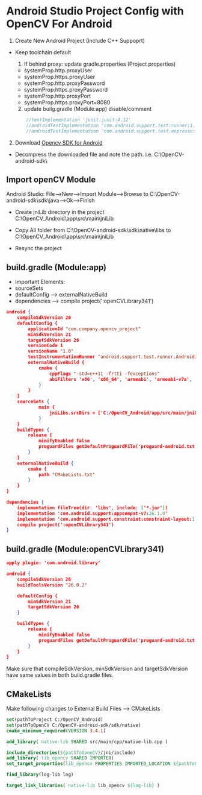# Android Studio Project Config with OpenCV For Android

1. Create New Android Project (Include C++ Suppoprt) 
   
-  Keep toolchain default
   1. If behind proxy: update gradle.properties (Project properties)
   - systemProp.http.proxyUser
   - systemProp.https.proxyUser
   - systemProp.http.proxyPassword
   - systemProp.https.proxyPassword
   - systemProp.http.proxyPort
   - systemProp.https.proxyPort=8080
   
   2. update builg.gradle (Module:app)
   disable/comment 
    ```gradle
        //testImplementation 'junit:junit:4.12'
        //androidTestImplementation 'com.android.support.test:runner:1.0.1'
        //androidTestImplementation 'com.android.support.test.espresso:espresso-core:3.0.1'
    ```
2. Download [Opencv SDK for Android](https://sourceforge.net/projects/opencvlibrary/files/opencv-android/)

- Decompress the downloaded file and note the path. i.e. C:\\OpenCV-android-sdk\



## Import openCV Module
Android Studio: File-->New-->Import Module-->Browse to C:\\OpenCV-android-sdk\sdk\java-->Ok-->Finish

- Create jniLib directory in the project C:\\OpenCV_Android\app\src\main\jniLib

- Copy All folder from C:\\OpenCV-android-sdk\sdk\native\libs to C:\\OpenCV_Android\app\src\main\jniLib

- Resync the project

## build.gradle (Module:app)
- Important Elements: 
 - sourceSets
 - defaultConfig --> externalNativeBuild
 - dependencies --> compile project(':openCVLibrary341')  
```json
android {
    compileSdkVersion 26
    defaultConfig {
        applicationId "com.company.opencv_project"
        minSdkVersion 21
        targetSdkVersion 26
        versionCode 1
        versionName "1.0"
        testInstrumentationRunner "android.support.test.runner.AndroidJUnitRunner"
        externalNativeBuild {
            cmake {
                cppFlags "-std=c++11 -frtti -fexceptions" 
                abiFilters 'x86', 'x86_64', 'armeabi', 'armeabi-v7a', 'arm64-v8a', 'mips', 'mips64' 
            }
        }
    }
    sourceSets {
            main {
                jniLibs.srcDirs = ['C:/OpenCV_Android/app/src/main/jniLibs']
            }
    }
    buildTypes {
        release {
            minifyEnabled false
            proguardFiles getDefaultProguardFile('proguard-android.txt'), 'proguard-rules.pro'
        }
    }
    externalNativeBuild {
        cmake {
            path "CMakeLists.txt"
        }
    }
}

dependencies {
    implementation fileTree(dir: 'libs', include: ['*.jar'])
    implementation 'com.android.support:appcompat-v7:26.1.0'
    implementation 'com.android.support.constraint:constraint-layout:1.0.2'    
    compile project(':openCVLibrary341')     
}
```
## build.gradle (Module:openCVLibrary341)
```json
apply plugin: 'com.android.library'

android {
    compileSdkVersion 26
    buildToolsVersion "26.0.2"

    defaultConfig {
        minSdkVersion 21
        targetSdkVersion 26
    }

    buildTypes {
        release {
            minifyEnabled false
            proguardFiles getDefaultProguardFile('proguard-android.txt'), 'proguard-rules.txt'
        }
    }
}
```
Make sure that compileSdkVersion, minSdkVersion and targetSdkVersion have same values in both build.gradle files.
## CMakeLists
Make following changes to External Build Files --> CMakeLists
```cmake
set(pathToProject C:/OpenCV_Android)
set(pathToOpenCV C:/OpenCV-android-sdk/sdk/native)
cmake_minimum_required(VERSION 3.4.1)

add_library( native-lib SHARED src/main/cpp/native-lib.cpp )

include_directories(${pathToOpenCV}/jni/include)
add_library( lib_opencv SHARED IMPORTED)
set_target_properties(lib_opencv PROPERTIES IMPORTED_LOCATION ${pathToProject}/app/src/main/jniLibs/${ANDROID_ABI}/libopencv_java3.so)

find_library(log-lib log)

target_link_libraries( native-lib lib_opencv ${log-lib} )
```

